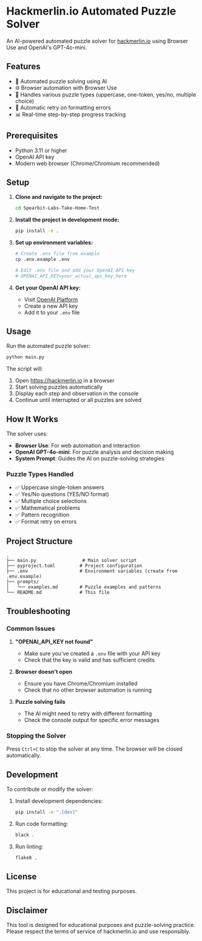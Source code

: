 # Hackmerlin.io Automated Puzzle Solver

An AI-powered automated puzzle solver for [hackmerlin.io](https://hackmerlin.io) using Browser Use and OpenAI's GPT-4o-mini.

## Features

- 🤖 Automated puzzle solving using AI
- 🌐 Browser automation with Browser Use
- 🧩 Handles various puzzle types (uppercase, one-token, yes/no, multiple choice)
- 🔄 Automatic retry on formatting errors
- 📊 Real-time step-by-step progress tracking

## Prerequisites

- Python 3.11 or higher
- OpenAI API key
- Modern web browser (Chrome/Chromium recommended)

## Setup

1. **Clone and navigate to the project:**
   ```bash
   cd Spearbit-Labs-Take-Home-Test
   ```

2. **Install the project in development mode:**
   ```bash
   pip install -e .
   ```

3. **Set up environment variables:**
   ```bash
   # Create .env file from example
   cp .env.example .env
   
   # Edit .env file and add your OpenAI API key
   # OPENAI_API_KEY=your_actual_api_key_here
   ```

4. **Get your OpenAI API key:**
   - Visit [OpenAI Platform](https://platform.openai.com/api-keys)
   - Create a new API key
   - Add it to your `.env` file

## Usage

Run the automated puzzle solver:

```bash
python main.py
```

The script will:
1. Open https://hackmerlin.io in a browser
2. Start solving puzzles automatically
3. Display each step and observation in the console
4. Continue until interrupted or all puzzles are solved

## How It Works

The solver uses:
- **Browser Use**: For web automation and interaction
- **OpenAI GPT-4o-mini**: For puzzle analysis and decision making
- **System Prompt**: Guides the AI on puzzle-solving strategies

### Puzzle Types Handled

- ✅ Uppercase single-token answers
- ✅ Yes/No questions (YES/NO format)
- ✅ Multiple choice selections
- ✅ Mathematical problems
- ✅ Pattern recognition
- ✅ Format retry on errors

## Project Structure

```
.
├── main.py                 # Main solver script
├── pyproject.toml         # Project configuration
├── .env                   # Environment variables (create from .env.example)
├── prompts/
│   └── examples.md        # Puzzle examples and patterns
└── README.md              # This file
```

## Troubleshooting

### Common Issues

1. **"OPENAI_API_KEY not found"**
   - Make sure you've created a `.env` file with your API key
   - Check that the key is valid and has sufficient credits

2. **Browser doesn't open**
   - Ensure you have Chrome/Chromium installed
   - Check that no other browser automation is running

3. **Puzzle solving fails**
   - The AI might need to retry with different formatting
   - Check the console output for specific error messages

### Stopping the Solver

Press `Ctrl+C` to stop the solver at any time. The browser will be closed automatically.

## Development

To contribute or modify the solver:

1. Install development dependencies:
   ```bash
   pip install -e ".[dev]"
   ```

2. Run code formatting:
   ```bash
   black .
   ```

3. Run linting:
   ```bash
   flake8 .
   ```

## License

This project is for educational and testing purposes.

## Disclaimer

This tool is designed for educational purposes and puzzle-solving practice. Please respect the terms of service of hackmerlin.io and use responsibly.